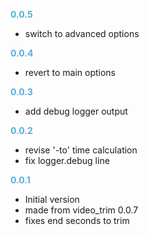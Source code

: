 
**<span style="color:#56adda">0.0.5</span>**
- switch to advanced options
	
**<span style="color:#56adda">0.0.4</span>**
- revert to main options

**<span style="color:#56adda">0.0.3</span>**
- add debug logger output

**<span style="color:#56adda">0.0.2</span>**
- revise '-to' time calculation
- fix logger.debug line

**<span style="color:#56adda">0.0.1</span>**
- Initial version
- made from video_trim 0.0.7
- fixes end seconds to trim

